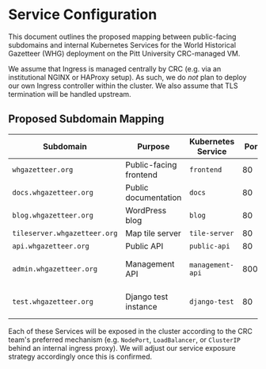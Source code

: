 # Service Configuration

This document outlines the proposed mapping between public-facing subdomains and internal Kubernetes Services for the
World Historical Gazetteer (WHG) deployment on the Pitt University CRC-managed VM.

We assume that Ingress is managed centrally by CRC (e.g. via an institutional NGINX or HAProxy setup). As such, we do 
*not* plan to deploy our own Ingress controller within the cluster. We also assume that TLS termination will be handled
upstream.

## Proposed Subdomain Mapping

| Subdomain                    | Purpose                | Kubernetes Service | Port | Access Scope    |
|------------------------------|------------------------|--------------------|------|-----------------|
| `whgazetteer.org`            | Public-facing frontend | `frontend`         | 80   | Public          |
| `docs.whgazetteer.org`       | Public documentation   | `docs`             | 80   | Public          |
| `blog.whgazetteer.org`       | WordPress blog         | `blog`             | 80   | Public          |
| `tileserver.whgazetteer.org` | Map tile server        | `tile-server`      | 80   | Public          |
| `api.whgazetteer.org`        | Public API             | `public-api`       | 80   | Public          |
| `admin.whgazetteer.org`      | Management API         | `management-api`   | 8000 | CI/CD, Pitt VPN |
| `test.whgazetteer.org`       | Django test instance   | `django-test`      | 80   | Pitt VPN only   |

Each of these Services will be exposed in the cluster according to the CRC team's preferred mechanism (e.g. `NodePort`,
`LoadBalancer`, or `ClusterIP` behind an internal ingress proxy). We will adjust our service exposure strategy
accordingly once this is confirmed.
